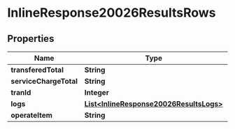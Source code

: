 # InlineResponse20026ResultsRows

## Properties
Name | Type | Description | Notes
------------ | ------------- | ------------- | -------------
**transferedTotal** | **String** |  |  [optional]
**serviceChargeTotal** | **String** |  |  [optional]
**tranId** | **Integer** |  |  [optional]
**logs** | [**List&lt;InlineResponse20026ResultsLogs&gt;**](InlineResponse20026ResultsLogs.md) |  |  [optional]
**operateItem** | **String** |  |  [optional]
